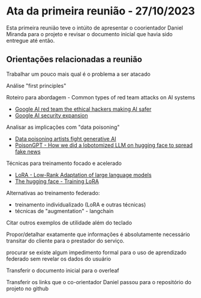 # Ata da primeira reunião - 27/10/2023

Esta primeira reunião teve o intúito de apresentar o coorientador Daniel Miranda para o projeto e revisar o documento inicial que havia sido entregue até então.

## Orientações relacionadas a reunião 

Trabalhar um pouco mais qual é o problema a ser atacado

Análise "first principles"

Roteiro para abordagem - Common types of red team attacks on AI systems
 - [Google AI red team the ethical hackers making AI safer](https://blog.google/technology/safety-security/googles-ai-red-team-the-ethical-hackers-making-ai-safer/)
 - [Google AI security expansion](https://blog.google/technology/safety-security/google-ai-security-expansion/)
 
Analisar as implicações com "data poisoning"
- [Data poisoning artists fight generative AI](https://www.technologyreview.com/2023/10/23/1082189/data-poisoning-artists-fight-generative-ai/)
- [PoisonGPT - How we did a lobotomized LLM on hugging face to spread fake news](https://blog.mithrilsecurity.io/poisongpt-how-we-hid-a-lobotomized-llm-on-hugging-face-to-spread-fake-news/)
 
Técnicas para treinamento focado e acelerado
- [LoRA - Low-Rank Adaptation of large language models](https://arxiv.org/abs/2106.09685)
- [The hugging face - Training LoRA](https://huggingface.co/docs/diffusers/training/lora)
 
Alternativas ao treinamento federado:
- treinamento individualizado (LoRA e outras técnicas)
- técnicas de "augmentation" - langchain

Citar outros exemplos de utilidade além do teclado

Propor/detalhar exatamente que informações é absolutamente necessário transitar do cliente para o prestador do serviço.

procurar se existe algum impedimento formal para o uso de aprendizado federado sem revelar os dados do usuário

Transferir o documento inicial para o overleaf

Transferir os links que o co-orientador Daniel passou para o repositório do projeto no github